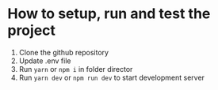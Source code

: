 # How to setup, run and test the project

1. Clone the github repository
2. Update .env file
2. Run ```yarn``` or ```npm i``` in folder director
3. Run ```yarn dev``` or ```npm run dev``` to start development server
